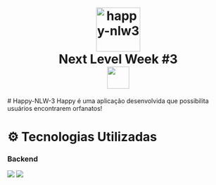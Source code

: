<h1 align="center">
<image src="/Logo.svg" alt="happy-nlw3" height="100px"/>
  <br> Next Level Week #3</br>
  <image src="/nlw3.svg" height="50px"/>
</h1>
# Happy-NLW-3
Happy é uma aplicação desenvolvida que possibilita usuários encontrarem orfanatos!

# ⚙ Tecnologias Utilizadas
<p>
  <h3>Backend</h3>
  <img src="https://xesque.rocketseat.dev/platform/tech/node.svg" />
  <img src="https://xesque.rocketseat.dev/platform/tech/graphql.svg" />
</p>
